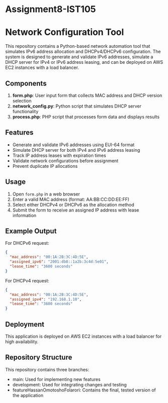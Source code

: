 # Assignment8-IST105
# Network Configuration Tool

This repository contains a Python-based network automation tool that simulates IPv6 address allocation and DHCPv4/DHCPv6 configuration. The system is designed to generate and validate IPv6 addresses, simulate a DHCP server for IPv4 or IPv6 address leasing, and can be deployed on AWS EC2 instances with a load balancer.

## Components

1. **form.php**: User input form that collects MAC address and DHCP version selection
2. **network_config.py**: Python script that simulates DHCP server functionality
3. **process.php**: PHP script that processes form data and displays results

## Features

- Generate and validate IPv6 addresses using EUI-64 format
- Simulate DHCP server for both IPv4 and IPv6 address leasing
- Track IP address leases with expiration times
- Validate network configurations before assignment
- Prevent duplicate IP allocations

## Usage

1. Open `form.php` in a web browser
2. Enter a valid MAC address (format: AA:BB:CC:DD:EE:FF)
3. Select either DHCPv4 or DHCPv6 as the allocation method
4. Submit the form to receive an assigned IP address with lease information

## Example Output

For DHCPv6 request:
```json
{
  "mac_address": "00:1A:2B:3C:4D:5E",
  "assigned_ipv6": "2001:db8::1a2b:3c4d:5e01",
  "lease_time": "3600 seconds"
}
```

For DHCPv4 request:
```json
{
  "mac_address": "00:1A:2B:3C:4D:5E",
  "assigned_ipv4": "192.168.1.10",
  "lease_time": "3600 seconds"
}
```

## Deployment

This application is deployed on AWS EC2 instances with a load balancer for high availability.

## Repository Structure

This repository contains three branches:
- main: Used for implementing new features
- development: Used for integrating changes and testing
- featureHassanOmotoshoFolarori: Contains the final, tested version of the application
